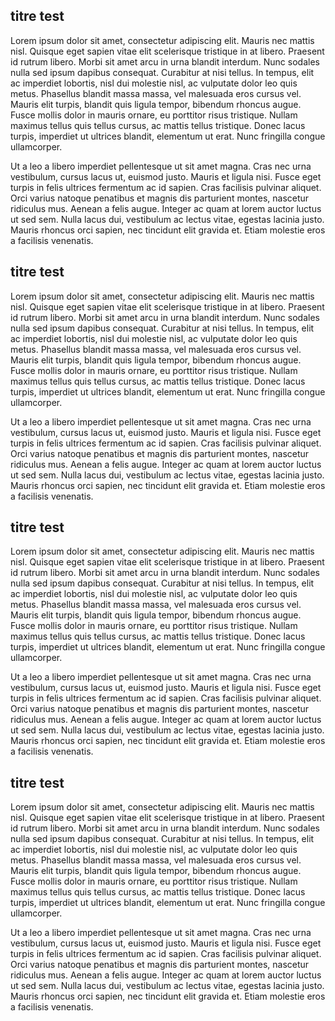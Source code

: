 ## titre test

Lorem ipsum dolor sit amet, consectetur adipiscing elit. Mauris nec mattis nisl. Quisque eget sapien vitae elit scelerisque tristique in at libero. Praesent id rutrum libero. Morbi sit amet arcu in urna blandit interdum. Nunc sodales nulla sed ipsum dapibus consequat. Curabitur at nisi tellus. In tempus, elit ac imperdiet lobortis, nisl dui molestie nisl, ac vulputate dolor leo quis metus. Phasellus blandit massa massa, vel malesuada eros cursus vel. Mauris elit turpis, blandit quis ligula tempor, bibendum rhoncus augue. Fusce mollis dolor in mauris ornare, eu porttitor risus tristique. Nullam maximus tellus quis tellus cursus, ac mattis tellus tristique. Donec lacus turpis, imperdiet ut ultrices blandit, elementum ut erat. Nunc fringilla congue ullamcorper.

Ut a leo a libero imperdiet pellentesque ut sit amet magna. Cras nec urna vestibulum, cursus lacus ut, euismod justo. Mauris et ligula nisi. Fusce eget turpis in felis ultrices fermentum ac id sapien. Cras facilisis pulvinar aliquet. Orci varius natoque penatibus et magnis dis parturient montes, nascetur ridiculus mus. Aenean a felis augue. Integer ac quam at lorem auctor luctus ut sed sem. Nulla lacus dui, vestibulum ac lectus vitae, egestas lacinia justo. Mauris rhoncus orci sapien, nec tincidunt elit gravida et. Etiam molestie eros a facilisis venenatis.

## titre test

Lorem ipsum dolor sit amet, consectetur adipiscing elit. Mauris nec mattis nisl. Quisque eget sapien vitae elit scelerisque tristique in at libero. Praesent id rutrum libero. Morbi sit amet arcu in urna blandit interdum. Nunc sodales nulla sed ipsum dapibus consequat. Curabitur at nisi tellus. In tempus, elit ac imperdiet lobortis, nisl dui molestie nisl, ac vulputate dolor leo quis metus. Phasellus blandit massa massa, vel malesuada eros cursus vel. Mauris elit turpis, blandit quis ligula tempor, bibendum rhoncus augue. Fusce mollis dolor in mauris ornare, eu porttitor risus tristique. Nullam maximus tellus quis tellus cursus, ac mattis tellus tristique. Donec lacus turpis, imperdiet ut ultrices blandit, elementum ut erat. Nunc fringilla congue ullamcorper.

Ut a leo a libero imperdiet pellentesque ut sit amet magna. Cras nec urna vestibulum, cursus lacus ut, euismod justo. Mauris et ligula nisi. Fusce eget turpis in felis ultrices fermentum ac id sapien. Cras facilisis pulvinar aliquet. Orci varius natoque penatibus et magnis dis parturient montes, nascetur ridiculus mus. Aenean a felis augue. Integer ac quam at lorem auctor luctus ut sed sem. Nulla lacus dui, vestibulum ac lectus vitae, egestas lacinia justo. Mauris rhoncus orci sapien, nec tincidunt elit gravida et. Etiam molestie eros a facilisis venenatis.

## titre test

Lorem ipsum dolor sit amet, consectetur adipiscing elit. Mauris nec mattis nisl. Quisque eget sapien vitae elit scelerisque tristique in at libero. Praesent id rutrum libero. Morbi sit amet arcu in urna blandit interdum. Nunc sodales nulla sed ipsum dapibus consequat. Curabitur at nisi tellus. In tempus, elit ac imperdiet lobortis, nisl dui molestie nisl, ac vulputate dolor leo quis metus. Phasellus blandit massa massa, vel malesuada eros cursus vel. Mauris elit turpis, blandit quis ligula tempor, bibendum rhoncus augue. Fusce mollis dolor in mauris ornare, eu porttitor risus tristique. Nullam maximus tellus quis tellus cursus, ac mattis tellus tristique. Donec lacus turpis, imperdiet ut ultrices blandit, elementum ut erat. Nunc fringilla congue ullamcorper.

Ut a leo a libero imperdiet pellentesque ut sit amet magna. Cras nec urna vestibulum, cursus lacus ut, euismod justo. Mauris et ligula nisi. Fusce eget turpis in felis ultrices fermentum ac id sapien. Cras facilisis pulvinar aliquet. Orci varius natoque penatibus et magnis dis parturient montes, nascetur ridiculus mus. Aenean a felis augue. Integer ac quam at lorem auctor luctus ut sed sem. Nulla lacus dui, vestibulum ac lectus vitae, egestas lacinia justo. Mauris rhoncus orci sapien, nec tincidunt elit gravida et. Etiam molestie eros a facilisis venenatis.

## titre test

Lorem ipsum dolor sit amet, consectetur adipiscing elit. Mauris nec mattis nisl. Quisque eget sapien vitae elit scelerisque tristique in at libero. Praesent id rutrum libero. Morbi sit amet arcu in urna blandit interdum. Nunc sodales nulla sed ipsum dapibus consequat. Curabitur at nisi tellus. In tempus, elit ac imperdiet lobortis, nisl dui molestie nisl, ac vulputate dolor leo quis metus. Phasellus blandit massa massa, vel malesuada eros cursus vel. Mauris elit turpis, blandit quis ligula tempor, bibendum rhoncus augue. Fusce mollis dolor in mauris ornare, eu porttitor risus tristique. Nullam maximus tellus quis tellus cursus, ac mattis tellus tristique. Donec lacus turpis, imperdiet ut ultrices blandit, elementum ut erat. Nunc fringilla congue ullamcorper.

Ut a leo a libero imperdiet pellentesque ut sit amet magna. Cras nec urna vestibulum, cursus lacus ut, euismod justo. Mauris et ligula nisi. Fusce eget turpis in felis ultrices fermentum ac id sapien. Cras facilisis pulvinar aliquet. Orci varius natoque penatibus et magnis dis parturient montes, nascetur ridiculus mus. Aenean a felis augue. Integer ac quam at lorem auctor luctus ut sed sem. Nulla lacus dui, vestibulum ac lectus vitae, egestas lacinia justo. Mauris rhoncus orci sapien, nec tincidunt elit gravida et. Etiam molestie eros a facilisis venenatis.